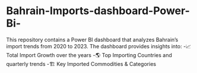 # Bahrain-Imports-dashboard-Power-Bi-
This repository contains a Power BI dashboard that analyzes Bahrain’s import trends from 2020 to 2023. The dashboard provides insights into: -📈 Total Import Growth over the years -🌎 Top Importing Countries and quarterly trends -🏗 Key Imported Commodities &amp; Categories
